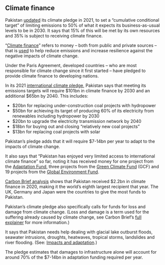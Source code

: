 ## Climate finance

Pakistan [updated](https://unfccc.int/sites/default/files/NDC/2022-06/Pakistan%20Updated%20NDC%202021.pdf) its climate pledge in 2021, to set a “cumulative conditional target” of limiting emissions to 50% of what it expects its business-as-usual levels to be in 2030. It says that 15% of this will be met by its own resources and 35% is subject to receiving climate finance.

“[Climate finance](https://www.carbonbrief.org/interactive-how-climate-finance-flows-around-the-world)” refers to money – both from public and private sources – that is [used](http://www.lse.ac.uk/GranthamInstitute/faqs/what-is-climate-finance-and-where-will-it-come-from/) to help reduce emissions and increase resilience against the negative impacts of climate change.

Under the Paris Agreement, developed countries – who are most responsible for climate change since it first started – have pledged to provide climate finance to developing nations.

In its 2021 [international climate pledge](https://unfccc.int/sites/default/files/NDC/2022-06/Pakistan%20Updated%20NDC%202021.pdf), Pakistan says that meeting its emissions targets will require $101bn in climate finance by 2030 and an additional $65bn by 2040. This includes:

- $20bn for replacing under-construction coal projects with hydropower
- $50bn for achieving its target of producing 60% of its electricity from renewables including hydropower by 2030
- $20bn to upgrade the electricity transmission network by 2040
- $18bn for buying out and closing “relatively new coal projects”
- $13bn for replacing coal projects with solar

Pakistan’s pledge adds that it will require $7-14bn per year to adapt to the impacts of climate change.

It also says that “Pakistan has enjoyed very limited access to international climate finance” so far, noting it has received money for one project from the [Adaptation Fund](https://unfccc.int/Adaptation-Fund#:~:text=The%20Adaptation%20Fund%20was%20established,adverse%20effects%20of%20climate%20change.), three projects from the [Green Climate Fund](https://www.greenclimate.fund/) (GCF) and 19 projects from the [Global Environment Fund](http://www.globalenvironmentfund.com/).

[Carbon Brief analysis](https://www.carbonbrief.org/analysis-why-climate-finance-flows-are-falling-short-of-100bn-pledge/) shows that Pakistan received $2.2bn in climate finance in 2020, making it the world’s eighth largest recipient that year. The UK, Germany and Japan were the countries to give the most funds to Pakistan.

Pakistan’s climate pledge also specifically calls for funds for loss and damage from climate change. (Loss and damage is a term used for the suffering already caused by climate change, see Carbon Brief’s [full explainer](https://interactive.carbonbrief.org/q-a-should-developed-nations-pay-for-loss-and-damage-from-climate-change/) for more information.)

It says that Pakistan needs help dealing with glacial lake outburst floods, seawater intrusions, droughts, heatwaves, tropical storms, landslides and river flooding. (See: [Impacts and adaptation](#impacts-and-adaptation).)

The pledge estimates that damages to infrastructure alone will account for around 70% of the $7-14bn in adaptation funding required per year.
